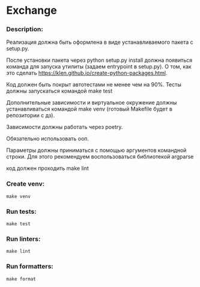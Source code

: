 # Exchange

### Description:
Реализация должна быть оформлена в виде устанавливаемого пакета с setup.py.

После установки пакета через python setup.py install должна появиться команда для запуска утилиты (задаем entrypoint в setup.py). О том, как это сделать https://klen.github.io/create-python-packages.html.

Код должен быть покрыт автотестами не менее чем на 90%.
Тесты должны запускаться командой make test

Дополнительные зависимости и виртуальное окружение должны устанавливаться командой make venv (готовый Makefile будет в репозитории с дз).

Зависимости должны работать через poetry.

Обязательно использовать ооп.

Параметры должны приниматься с помощью аргументов командной строки. Для этого рекомендуем воспользоваться библиотекой argparse 

код должен проходить make lint
    
### Create venv:
    make venv

### Run tests:
    make test
    
### Run linters:
    make lint
    
### Run formatters:
    make format
   
    
    
